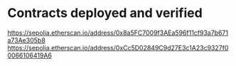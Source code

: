 # Contracts deployed and verified

https://sepolia.etherscan.io/address/0x8a5FC7009f3AEa596f11cf93a7b671a73Ae305b8
https://sepolia.etherscan.io/address/0xCc5D02849C9d27E3c1A23c9327f00066106419A6
